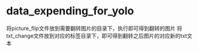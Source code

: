 # data_expending_for_yolo
将picture_flip文件放到需要翻转图片的目录下，执行即可得到翻转的图片
将txt_change文件放到对应的标签目录下，即可得到翻转之后图片的对应新的txt文本
